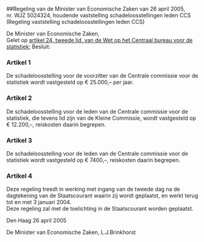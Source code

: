 <meta http-equiv='Content-Type' content='text/html; charset=utf-8' />

##Regeling van de Minister van Economische Zaken van 26 april 2005, nr. WJZ 5024324, houdende vaststelling schadeloosstellingen leden CCS (Regeling vaststelling schadeloosstellingen leden CCS)

De Minister van Economische Zaken,  
Gelet op [artikel 24, tweede lid, van de Wet op het Centraal bureau voor de statistiek](../../../../../../../wet/wet/op/het/centraal/bureau/voor/de/statistiek/BWBR0015926/README.md);
Besluit:    

### Artikel  1  

De schadeloosstelling voor de voorzitter van de Centrale commissie voor de statistiek wordt vastgesteld op € 25.000,– per jaar.  

### Artikel  2  

De schadeloosstelling voor de leden van de Centrale commissie voor de statistiek, die tevens lid zijn van de Kleine Commissie, wordt vastgesteld op € 12.200,–, reiskosten daarin begrepen.  

### Artikel  3  

De schadeloosstelling voor de leden van de Centrale commissie voor de statistiek wordt vastgesteld op € 7400,–, reiskosten daarin begrepen.  

### Artikel  4  

Deze regeling treedt in werking met ingang van de tweede dag na de dagtekening van de Staatscourant waarin zij wordt geplaatst, en werkt terug tot en met 3 januari 2004.  
Deze regeling zal met de toelichting in de Staatscourant worden geplaatst.   

Den Haag 
26 april 2005    

De 
Minister van Economische Zaken, 
L.J.Brinkhorst    
